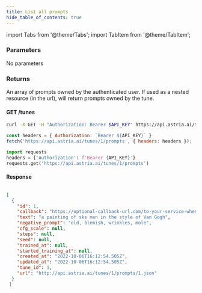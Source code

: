 ```yaml
---
title: List all prompts
hide_table_of_contents: true
---
```


import Tabs from '@theme/Tabs';
import TabItem from '@theme/TabItem';

<div className="api-method">
<div>

### Parameters

No parameters

### Returns

An array of prompts owned by the authenticated user. If used as a nested resource (in the url), will return prompts owned by the tune.
</div>

<div>

#### GET /tunes
<Tabs groupId="lang">
  <TabItem value="curl" label="cURL" default>

```bash showLineNumbers
curl -X GET -H "Authorization: Bearer $API_KEY" https://api.astria.ai/tunes/1/prompts
```

</TabItem>
  <TabItem value="nodejs" label="Node.js">

```javascript showLineNumbers
const headers = { Authorization: `Bearer ${API_KEY}` }
fetch('https://api.astria.ai/tunes/1/prompts', { headers: headers });
```
  </TabItem>
  <TabItem value="python" label="Python">

```python showLineNumbers
import requests
headers = {'Authorization': f'Bearer {API_KEY}'}
requests.get('https://api.astria.ai/tunes/1/prompts')
```

</TabItem>
</Tabs>

#### Response
```json

[
  {
    "id": 1,
    "callback": "https://optional-callback-url.com/to-your-service-when-ready",
    "text": "a painting of sks man in the style of Van Gogh",
    "negative_prompt": "old, blemish, wrinkles, mole",
    "cfg_scale": null,
    "steps": null,
    "seed": null,
    "trained_at": null,
    "started_training_at": null,
    "created_at": "2022-10-06T16:12:54.505Z",
    "updated_at": "2022-10-06T16:12:54.505Z",
    "tune_id": 1,
    "url": "http://api.astria.ai/tunes/1/prompts/1.json"
  }
 ]
```
</div>
</div>

